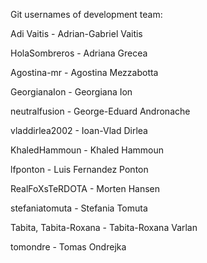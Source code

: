Git usernames of development team:


Adi Vaitis - Adrian-Gabriel Vaitis

HolaSombreros - Adriana Grecea

Agostina-mr - Agostina Mezzabotta

GeorgianaIon - Georgiana Ion

neutralfusion - George-Eduard Andronache

vladdirlea2002 - Ioan-Vlad Dirlea

KhaledHammoun - Khaled Hammoun

lfponton - Luis Fernandez Ponton

RealFoXsTeRDOTA - Morten Hansen

stefaniatomuta - Stefania Tomuta

Tabita, Tabita-Roxana - Tabita-Roxana Varlan

tomondre - Tomas Ondrejka




